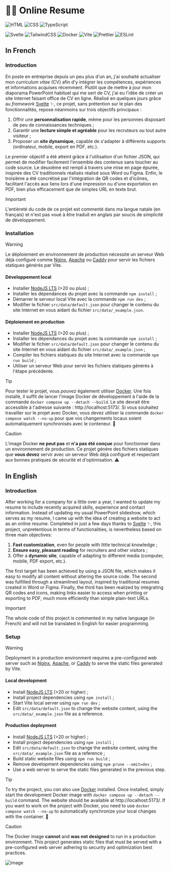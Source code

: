 # 👨‍💼 Online Resume

![HTML](https://img.shields.io/badge/HTML-E34F26?logo=html5&logoColor=white)
![CSS](https://img.shields.io/badge/CSS-639?logo=css&logoColor=white)
![TypeScript](https://img.shields.io/badge/TypeScript-3178C6?logo=typescript&logoColor=white)

![Svelte](https://img.shields.io/badge/Svelte-FF3E00?logo=svelte&logoColor=white)
![TailwindCSS](https://img.shields.io/badge/Tailwind_CSS-06B6D4?logo=tailwindcss&logoColor=white)
![Docker](https://img.shields.io/badge/Docker-2496ED?logo=docker&logoColor=white)
![Vite](https://img.shields.io/badge/Vite-646CFF?logo=vite&logoColor=white)
![Prettier](https://img.shields.io/badge/Prettier-F7B93E?logo=prettier&logoColor=black)
![ESLint](https://img.shields.io/badge/ESLint-4B32C3?logo=eslint&logoColor=white)

## In French

### Introduction

En poste en entreprise depuis un peu plus d'un an, j'ai souhaité actualiser mon *curriculum vitae* (CV) afin d'y intégrer les compétences, expériences et informations acquises récemment. Plutôt que de mettre à jour mon diaporama PowerPoint habituel qui me sert de CV, j'ai eu l'idée de créer un site Internet faisant office de CV en ligne. Réalisé en quelques jours grâce au *framework* [Svelte](https://svelte.dev/) ✨, ce projet, sans prétention sur le plan des fonctionnalités, repose néanmoins sur trois objectifs principaux :

1. Offrir une **personnalisation rapide**, même pour les personnes disposant de peu de connaissances techniques ;
2. Garantir une **lecture simple et agréable** pour les recruteurs ou tout autre visiteur ;
3. Proposer un **site dynamique**, capable de s'adapter à différents supports (ordinateur, mobile, export en PDF, etc.).

Le premier objectif a été atteint grâce à l'utilisation d'un fichier JSON, qui permet de modifier facilement l'ensemble des contenus sans toucher au code source. Le deuxième est rempli à travers une mise en page épurée, inspirée des CV traditionnels réalisés réalisé sous Word ou Figma. Enfin, le troisième a été concrétisé par l'intégration de QR codes et d'icônes, facilitant l'accès aux liens lors d'une impression ou d'une exportation en PDF, bien plus efficacement que de simples URL en texte brut.

> [!IMPORTANT]
> L'entièreté du code de ce projet est commenté dans ma langue natale (en français) et n'est pas voué à être traduit en anglais par soucis de simplicité de développement.

### Installation

> [!WARNING]
> Le déploiement en environnement de production nécessite un serveur Web déjà configuré comme [Nginx](https://nginx.org/en/), [Apache](https://httpd.apache.org/) ou [Caddy](https://caddyserver.com/) pour servir les fichiers statiques générés par Vite.

#### Développement local

- Installer [NodeJS LTS](https://nodejs.org/) (>20 ou plus) ;
- Installer les dépendances du projet avec la commande `npm install` ;
- Démarrer le serveur local Vite avec la commande `npm run dev` ;
- Modifier le fichier `src/data/default.json` pour changer le contenu du site Internet en vous aidant du fichier `src/data/_example.json`.

#### Déploiement en production

- Installer [NodeJS LTS](https://nodejs.org/) (>20 ou plus) ;
- Installer les dépendances du projet avec la commande `npm install` ;
- Modifier le fichier `src/data/default.json` pour changer le contenu du site Internet en vous aidant du fichier `src/data/_example.json` ;
- Compiler les fichiers statiques du site Internet avec la commande `npm run build` ;
- Utiliser un serveur Web pour servir les fichiers statiques générés à l'étape précédente.

> [!TIP]
> Pour tester le projet, vous *pouvez* également utiliser [Docker](https://www.docker.com/). Une fois installé, il suffit de lancer l'image Docker de développement à l'aide de la commande `docker compose up --detach --build`. Le site devrait être accessible à l'adresse suivante : http://localhost:5173/. Si vous souhaitez travailler sur le projet avec Docker, vous devez utiliser la commande `docker compose watch --no-up` pour que vos changements locaux soient automatiquement synchronisés avec le conteneur. 🐳

> [!CAUTION]
> L'image Docker **ne peut pas** et **n'a pas été conçue** pour fonctionner dans un environnement de production. Ce projet génère des fichiers statiques que **vous devez** servir avec un serveur Web déjà configuré et respectant aux bonnes pratiques de sécurité et d'optimisation. ⚠️

## In English

### Introduction

After working for a company for a little over a year, I wanted to update my resume to include recently acquired skills, experience and contact information. Instead of updating my usual PowerPoint slideshow, which serves as my resume, I came up with the idea of creating a website to act as an online resume. Completed in just a few days thanks to [Svelte](https://svelte.dev/) ✨, this project, unpretentious in terms of functionalities, is nevertheless based on three main objectives:

1. **Fast customization**, even for people with little technical knowledge ;
2. **Ensure easy, pleasant reading** for recruiters and other visitors ;
3. Offer a **dynamic site**, capable of adapting to different media (computer, mobile, PDF export, etc.).

The first target has been achieved by using a JSON file, which makes it easy to modify all content without altering the source code. The second was fulfilled through a streamlined layout, inspired by traditional resumes created in Word or Figma. Finally, the third has been realized by integrating QR codes and icons, making links easier to access when printing or exporting to PDF, much more efficiently than simple plain-text URLs.

> [!IMPORTANT]
> The whole code of this project is commented in my native language (in French) and will not be translated in English for easier programming.

### Setup

> [!WARNING]
> Deployment in a production environment requires a pre-configured web server such as [Nginx](https://nginx.org/en/), [Apache](https://httpd.apache.org/), or [Caddy](https://caddyserver.com/) to serve the static files generated by Vite.

#### Local development

- Install [NodeJS LTS](https://nodejs.org/) (>20 or higher) ;
- Install project dependencies using `npm install` ;
- Start Vite local server using `npm run dev` ;
- Edit `src/data/default.json` to change the website content, using the `src/data/_example.json` file as a reference.

#### Production deployment

- Install [NodeJS LTS](https://nodejs.org/) (>20 or higher) ;
- Install project dependencies using `npm install` ;
- Edit `src/data/default.json` to change the website content, using the `src/data/_example.json` file as a reference ;
- Build static website files using `npm run build` ;
- Remove development dependencies using `npm prune --omit=dev` ;
- Use a web server to serve the static files generated in the previous step.

> [!TIP]
> To try the project, you *can* also use [Docker](https://www.docker.com/) installed. Once installed, simply start the development Docker image with `docker compose up --detach --build` command. The website should be available at http://localhost:5173/. If you want to work on the project with Docker, you need to use `docker compose watch --no-up` to automatically synchronize your local changes with the container. 🐳

> [!CAUTION]
> The Docker image **cannot** and **was not designed** to run in a production environment. This project generates static files that must be served with a pre-configured web server adhering to security and optimization best practices.

![image](https://github.com/user-attachments/assets/7ab5f04c-e97a-4ce1-b05e-02f593ed08e8)